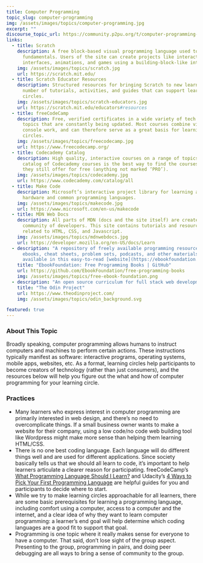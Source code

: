 ```yaml
---
title: Computer Programming
topic_slug: computer-programming
img: /assets/images/topics/computer-programming.jpg
excerpt: ""
discourse_topic_url: https://community.p2pu.org/t/computer-programming-topic-guide/5763
links:
  - title: Scratch
    description: A free block-based visual programming language used to teach coding
      fundamentals. Users of the site can create projects like interactive
      interfaces, animations, and games using a building-block-like interface.
    img: /assets/images/topics/scratch.jpg
    url: https://scratch.mit.edu/
  - title: Scratch Educator Resources
    description: Structured resources for bringing Scratch to new learners include a
      number of tutorials, activities, and guides that can support learning
      circles.
    img: /assets/images/topics/scratch-educators.jpg
    url: https://scratch.mit.edu/educators#resources
  - title: freeCodeCamp
    description: Free, verified certificates in a wide variety of tech related
      topics that are constantly being updated. Most courses combine video with
      console work, and can therefore serve as a great basis for learning
      circles.
    img: /assets/images/topics/freecodecamp.jpg
    url: https://www.freecodecamp.org/
  - title: Codecademy Catalog
    description: High quality, interactive courses on a range of topics. The full
      catalog of Codecademy courses is the best way to find the courses that
      they still offer for free (anything not marked ‘PRO’).
    img: /assets/images/topics/codecademy.jpg
    url: https://www.codecademy.com/catalog/all
  - title: Make Code
    description: Microsoft’s interactive project library for learning about both
      hardware and common programming languages.
    img: /assets/images/topics/makecode.jpg
    url: https://www.microsoft.com/en-us/makecode
  - title: MDN Web Docs
    description: All parts of MDN (docs and the site itself) are created by an open
      community of developers. This site contains tutorials and resources
      related to HTML, CSS, and Javascript.
    img: /assets/images/topics/mdnwebdocs.jpg
    url: https://developer.mozilla.org/en-US/docs/Learn
  - description: "A repository of freely available programming resources, including
      ebooks, cheat sheets, problem sets, podcasts, and other materials. Also
      available in this easy-to-read [website](https://ebookfoundation.github.io/free-programming-books/)"
    title: "EbookFoundation: Free Programming Books | GitHub"
    url: https://github.com/EbookFoundation/free-programming-books
    img: /assets/images/topics/free-ebook-foundation.png
  - description: "An open source curriculum for full stack web development. They have a Foundations, Ruby and JavaScript learning path you can follow."
    title: "The Odin Project"
    url: https://www.theodinproject.com/
    img: /assets/images/topics/odin_background.svg

featured: true
---
```


### About This Topic

Broadly speaking, computer programming allows humans to instruct computers and machines to perform certain actions. These instructions typically manifest as software: interactive programs, operating systems, mobile apps, websites, etc. As a format, learning circles help participants to become creators of technology (rather than just consumers), and the resources below will help you figure out the what and how of computer programming for your learning circle.

### Practices
* Many learners who express interest in computer programming are primarily interested in web design, and there’s no need to overcomplicate things. If a small business owner wants to make a website for their company, using a low code/no code web building tool like Wordpress might make more sense than helping them learning HTML/CSS.
* There is no one best coding language. Each language will do different things well and are used for different applications. Since society basically tells us that we should all learn to code, it’s important to help learners articulate a clearer reason for participating.  freeCodeCamp’s [What Programming Language Should I Learn?](https://www.freecodecamp.org/news/what-programming-language-should-i-learn-first-19a33b0a467d/) and Udacity’s [4 Ways to Pick Your First Programming Language](https://www.udacity.com/blog/2015/05/pick-your-first-programming-language.html) are helpful guides for you and participants to decide where to start. 
* While we try to make learning circles approachable for all learners, there are some basic prerequisites for learning a programming language, including comfort using a computer, access to a computer and the internet, and a clear idea of why they want to learn computer programming: a learner’s end goal will help determine which coding languages are a good fit to support that goal.
* Programming is one topic where it really makes sense for everyone to have a computer. That said, don’t lose sight of the group aspect. Presenting to the group, programming in pairs, and doing peer debugging are all ways to bring a sense of community to the group.
